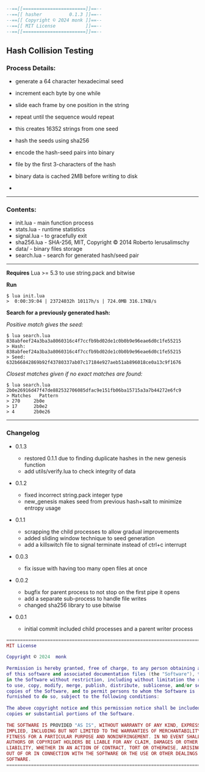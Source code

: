```lua
--==[[=======================]]==--
--==[[ hasher          0.1.3 ]]==--
--==[[ Copyright © 2024 monk ]]==--
--==[[ MIT License           ]]==--
--==[[=======================]]==--
```

Hash Collision Testing
---

### Process Details:

- generate a 64 character hexadecimal seed

- increment each byte by one while 

- slide each frame by one position in the string

- repeat until the sequence would repeat

- this creates 16352 strings from one seed

- hash the seeds using sha256

- encode the hash-seed pairs into binary

- file by the first 3-characters of the hash

- binary data is cached 2MB before writing to disk

- 

___

### Contents:

  - init.lua    - main function process
  - stats.lua   - runtime statistics
  - signal.lua  - to gracefully exit
  - sha256.lua  - SHA-256, MIT, Copyright © 2014 Roberto Ierusalimschy
  - data/       - binary files storage
  - search.lua  - search for generated hash/seed pair

___

**Requires** Lua >= 5.3 to use string.pack and bitwise

**Run**

    $ lua init.lua
    >  0:00:39:04 | 23724032h 10117h/s | 724.0MB 316.17KB/s

**Search for a previously generated hash:**

  *Positive match gives the seed:*

    $ lua search.lua 838abfeef24a3ba3a8060316c4f7ccfb9bd02de1c0b0b9e96eae6d0c1fe55215
    > Hash: 838abfeef24a3ba3a8060316c4f7ccfb9bd02de1c0b0b9e96eae6d0c1fe55215
    > Seed: 632b66842869b92f43780337ab07c17184e927aeb51ab896018ce0a13c9f1676

  *Closest matches given if no exact matches are found:*

    $ lua search.lua 2b0e26916d47f47de882532706085dfac9e151fb06ba15715a3a7b44272e6fc9
    > Matches	Pattern
    > 270     2b0e
    > 17      2b0e2
    > 4       2b0e26

____

### Changelog
  - 0.1.3
    - restored 0.1.1 due to finding duplicate hashes in the new genesis function
    - add utils/verify.lua to check integrity of data

  - 0.1.2
    - fixed incorrect string.pack integer type
    - new_genesis makes seed from previous hash+salt to minimize entropy usage

  - 0.1.1
    - scrapping the child processes to allow gradual improvements
    - added sliding window technique to seed generation
    - add a killswitch file to signal terminate instead of ctrl+c interrupt

  - 0.0.3
    - fix issue with having too many open files at once

  - 0.0.2
    - bugfix for parent process to not stop on the first pipe it opens
    - add a separate sub-process to handle file writes
    - changed sha256 library to use bitwise

  - 0.0.1
    - initial commit included child processes and a parent writer process


```lua
==============================================================================
MIT License                                                                   
                                                                              
Copyright © 2024  monk                                                        
                                                                              
Permission is hereby granted, free of charge, to any person obtaining a copy  
of this software and associated documentation files (the "Software"), to deal 
in the Software without restriction, including without limitation the rights  
to use, copy, modify, merge, publish, distribute, sublicense, and/or sell     
copies of the Software, and to permit persons to whom the Software is         
furnished to do so, subject to the following conditions:                      
                                                                              
The above copyright notice and this permission notice shall be included in all
copies or substantial portions of the Software.                               
                                                                              
THE SOFTWARE IS PROVIDED "AS IS", WITHOUT WARRANTY OF ANY KIND, EXPRESS OR    
IMPLIED, INCLUDING BUT NOT LIMITED TO THE WARRANTIES OF MERCHANTABILITY,      
FITNESS FOR A PARTICULAR PURPOSE AND NONINFRINGEMENT. IN NO EVENT SHALL THE   
AUTHORS OR COPYRIGHT HOLDERS BE LIABLE FOR ANY CLAIM, DAMAGES OR OTHER        
LIABILITY, WHETHER IN AN ACTION OF CONTRACT, TORT OR OTHERWISE, ARISING FROM, 
OUT OF OR IN CONNECTION WITH THE SOFTWARE OR THE USE OR OTHER DEALINGS IN THE 
SOFTWARE.                                                                     
==============================================================================
```